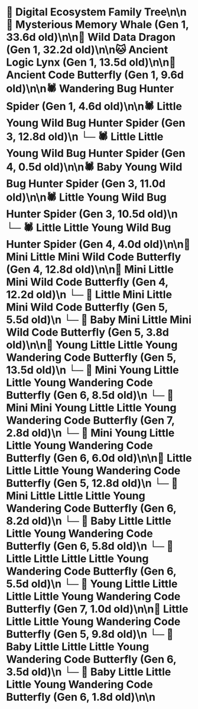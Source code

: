 # 🌳 Digital Ecosystem Family Tree\n\n🐋 Mysterious Memory Whale (Gen 1, 33.6d old)\n\n🐉 Wild Data Dragon (Gen 1, 32.2d old)\n\n🐱 Ancient Logic Lynx (Gen 1, 13.5d old)\n\n🦋 Ancient Code Butterfly (Gen 1, 9.6d old)\n\n🕷️ Wandering Bug Hunter Spider (Gen 1, 4.6d old)\n\n🕷️ Little Young Wild Bug Hunter Spider (Gen 3, 12.8d old)\n  └─ 🕷️ Little Little Young Wild Bug Hunter Spider (Gen 4, 0.5d old)\n\n🕷️ Baby Young Wild Bug Hunter Spider (Gen 3, 11.0d old)\n\n🕷️ Little Young Wild Bug Hunter Spider (Gen 3, 10.5d old)\n  └─ 🕷️ Little Little Young Wild Bug Hunter Spider (Gen 4, 4.0d old)\n\n🦋 Mini Little Mini Wild Code Butterfly (Gen 4, 12.8d old)\n\n🦋 Mini Little Mini Wild Code Butterfly (Gen 4, 12.2d old)\n  └─ 🦋 Little Mini Little Mini Wild Code Butterfly (Gen 5, 5.5d old)\n  └─ 🦋 Baby Mini Little Mini Wild Code Butterfly (Gen 5, 3.8d old)\n\n🦋 Young Little Little Young Wandering Code Butterfly (Gen 5, 13.5d old)\n  └─ 🦋 Mini Young Little Little Young Wandering Code Butterfly (Gen 6, 8.5d old)\n    └─ 🦋 Mini Mini Young Little Little Young Wandering Code Butterfly (Gen 7, 2.8d old)\n  └─ 🦋 Mini Young Little Little Young Wandering Code Butterfly (Gen 6, 6.0d old)\n\n🦋 Little Little Little Young Wandering Code Butterfly (Gen 5, 12.8d old)\n  └─ 🦋 Mini Little Little Little Young Wandering Code Butterfly (Gen 6, 8.2d old)\n  └─ 🦋 Baby Little Little Little Young Wandering Code Butterfly (Gen 6, 5.8d old)\n  └─ 🦋 Little Little Little Little Young Wandering Code Butterfly (Gen 6, 5.5d old)\n    └─ 🦋 Young Little Little Little Little Young Wandering Code Butterfly (Gen 7, 1.0d old)\n\n🦋 Little Little Little Young Wandering Code Butterfly (Gen 5, 9.8d old)\n  └─ 🦋 Baby Little Little Little Young Wandering Code Butterfly (Gen 6, 3.5d old)\n  └─ 🦋 Baby Little Little Little Young Wandering Code Butterfly (Gen 6, 1.8d old)\n\n